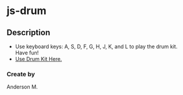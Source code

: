 # js-drum

## Description

- Use keyboard keys: A, S, D, F, G, H, J, K, and L to play the drum kit. Have fun!
- [Use Drum Kit Here.](https://anderson-js-drum.netlify.app/)

### Create by

Anderson M.

